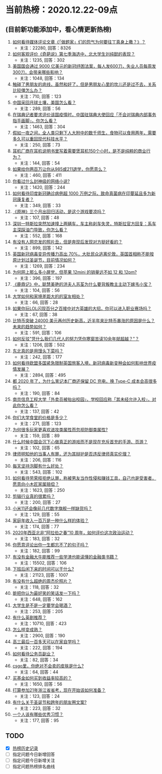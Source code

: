 # 当前热榜：2020.12.22-09点
## (目前新功能添加中，看心情更新热榜)
1. [如何看待媒体评论文章《「做题家」们的怨气为何要往丁真身上撒？》？](https://www.zhihu.com/question/435706809)
    * 关注：22280, 回答：8326
2. [如何客观评价《奇葩说》第七季海选中，北大学生刘纯懿的表现？](https://www.zhihu.com/question/435351110)
    * 关注：1235, 回答：302
3. [美国国会通过 9000 亿美元的新冠纾困法案，每人发600刀，失业人员每周发300刀，会带来哪些影响？](https://www.zhihu.com/question/435806538)
    * 关注：1048, 回答：134
4. [触碰了男朋友的底线，虽然和好了，但是男朋友心里的坎儿还是过不去，关系比较僵怎么办？](https://www.zhihu.com/question/435322597)
    * 关注：710, 回答：123
5. [中国采回月球土壤，美国怎么看？](https://www.zhihu.com/question/431947864)
    * 关注：289, 回答：56
6. [在瑞典记者要求评价该国疫情时，中国驻瑞典大使回应「不会对瑞典内部事务指手画脚」，你怎么看？](https://www.zhihu.com/question/435784082)
    * 关注：1463, 回答：304
7. [假如一夜之间，全人类只剩下人大附中的数千师生，食物可以食用两年，需要多久可以重回现代科技水平？](https://www.zhihu.com/question/398135943)
    * 关注：250, 回答：73
8. [耳机厂商在耳机说明书里写着需要煲耳机150个小时，是不是纯粹的商业行为？](https://www.zhihu.com/question/433119250)
    * 关注：144, 回答：54
9. [如果给你两百万让你从985或211退学，你愿意么？](https://www.zhihu.com/question/434615779)
    * 关注：460, 回答：411
10. [你看过什么封神级的网络小说?](https://www.zhihu.com/question/359404780)
    * 关注：1420, 回答：244
11. [如何看待印度新冠确诊病例超 1000 万例之际，致命真菌病在印蔓延且多为新冠康复者？](https://www.zhihu.com/question/435590183)
    * 关注：349, 回答：33
12. [《原神》三个月出回归活动，是这个游戏要凉吗？](https://www.zhihu.com/question/435819328)
    * 关注：107, 回答：48
13. [深圳一特斯拉突然加速撞上两辆车，车主称刹车失灵，特斯拉官方回复：系车主深踩油门导致，你怎么看？](https://www.zhihu.com/question/435837083)
    * 关注：552, 回答：168
14. [有没有人网恋发的照片丑，但是奔现后发现对方挺好看的？](https://www.zhihu.com/question/266750825)
    * 关注：899, 回答：142
15. [英国新冠病毒变异传播力高出 70%，大批民众逃离伦敦，英国首相称不能按原计划过圣诞节，目前情况如何？](https://www.zhihu.com/question/435677444)
    * 关注：1269, 回答：234
16. [为何网上那么多小屏党，但苹果 12mini 的销量远不如 12 和 12pm?](https://www.zhihu.com/question/434941670)
    * 关注：396, 回答：197
17. [《鹿鼎记》中，聪慧美艳的洪夫人苏荃为什么要背叛教主主动下嫁韦小宝？](https://www.zhihu.com/question/432491236)
    * 关注：104, 回答：56
18. [大学如何和家境差距大的的室友相处？](https://www.zhihu.com/question/34460425)
    * 关注：66, 回答：28
19. [如果你玩LOL闪现百分之百接中对方英雄的大招，你可以进入职业赛场吗？](https://www.zhihu.com/question/434567125)
    * 关注：67, 回答：38
20. [比特币突破 24000 美元再创历史新高，近半年来比特币暴涨的原因是什么？未来的趋势如何？](https://www.zhihu.com/question/435692521)
    * 关注：591, 回答：106
21. [如何反驳"凭什么我们几代人的努力凭你寒窗苦读10余年就超越？"？](https://www.zhihu.com/question/431601536)
    * 关注：1206, 回答：502
22. [东北真的是用馒头下菜吗？](https://www.zhihu.com/question/434980751)
    * 关注：242, 回答：177
23. [如何看待欧盟多国紧急限制英国旅客入境，新冠病毒新变种会如何影响世界疫情发展？](https://www.zhihu.com/question/435784567)
    * 关注：2894, 回答：495
24. [都 2020 年了，为什么笔记本厂商还保留 DC 充电，换 Type-C 成本会高很多吗？](https://www.zhihu.com/question/381287746)
    * 关注：190, 回答：84
25. [南京信息工程大学「外卖员被抬出校园」，学校回应称「其未经允许入校」，对此你怎么看？](https://www.zhihu.com/question/435856076)
    * 关注：137, 回答：42
26. [你们大学食堂的价格是多少？](https://www.zhihu.com/question/63917620)
    * 关注：271, 回答：123
27. [为何很多玩家更喜欢进攻类属性而忽视防御类属性?](https://www.zhihu.com/question/435587985)
    * 关注：159, 回答：89
28. [什么时候中国会沉下心做真正的游戏而不是现在充斥首充的手游、页游？](https://www.zhihu.com/question/435616474)
    * 关注：102, 回答：65
29. [律师明知他的当事人有罪，还为其辩护是否违反律师真实伦理？](https://www.zhihu.com/question/434548168)
    * 关注：206, 回答：116
30. [每天坚持泡脚有什么好处？](https://www.zhihu.com/question/286352117)
    * 关注：543, 回答：102
31. [如何看待劳荣枝拒绝认罪，称被男友当作性侵和赚钱工具，自己也是受害者，愿意向小木匠家属赔偿？](https://www.zhihu.com/question/435804457)
    * 关注：1623, 回答：250
32. [剪辑行业真的很累吗？](https://www.zhihu.com/question/264257968)
    * 关注：200, 回答：27
33. [小米11还会像前几代数字旗舰一样缺货吗？](https://www.zhihu.com/question/434800369)
    * 关注：129, 回答：55
34. [家庭年收入一百万是一种什么样的体验？](https://www.zhihu.com/question/398961082)
    * 关注：174, 回答：77
35. [2020年西亚北非“阿拉伯之春”10 周年，如何评价这次政治运动？](https://www.zhihu.com/question/435384267)
    * 关注：183, 回答：32
36. [你愿意评论出你一生都忘不了的句子吗？](https://www.zhihu.com/question/435292142)
    * 关注：182, 回答：99
37. [有没有金融大牛能推荐一些学渣也能读懂的金融类书籍？](https://www.zhihu.com/question/34160174)
    * 关注：15502, 回答：106
38. [下班后闲下来的时间可以干什么?](https://www.zhihu.com/question/345473425)
    * 关注：21123, 回答：1007
39. [有没有什么超绝的周杰伦照片？](https://www.zhihu.com/question/413007096)
    * 关注：118, 回答：32
40. [能把你认为最好笑的笑话发一下吗？](https://www.zhihu.com/question/424456605)
    * 关注：648, 回答：162
41. [大学生是不是一定要学会喝酒？](https://www.zhihu.com/question/291862481)
    * 关注：253, 回答：205
42. [有什么英剧推荐？](https://www.zhihu.com/question/31374927)
    * 关注：10710, 回答：423
43. [怎么样变成熟？](https://www.zhihu.com/question/288595752)
    * 关注：2900, 回答：190
44. [高三最后一百多天可以在家自学吗？](https://www.zhihu.com/question/313228127)
    * 关注：222, 回答：194
45. [如何看待公务员副业？](https://www.zhihu.com/question/434473720)
    * 关注：82, 回答：34
46. [csgo里，你绝对不会卖的皮肤是什么?](https://www.zhihu.com/question/433213466)
    * 关注：64, 回答：44
47. [买基金如何买到收益率较高的？](https://www.zhihu.com/question/30747459)
    * 关注：1650, 回答：56
48. [打算参加21年浙江省省考，现在开始该如何准备？](https://www.zhihu.com/question/390270073)
    * 关注：123, 回答：24
49. [有什么关于圣诞节和跨年的朋友圈文案?](https://www.zhihu.com/question/360652290)
    * 关注：223, 回答：32
50. [一个人该有哪些优秀习惯？](https://www.zhihu.com/question/429610635)
    * 关注：177, 回答：95
## TODO
* [x] [热榜历史记录](hot_history/AllHot.md)
* [ ] 指定问题今日新增回答
* [ ] 指定问题今日新增关注
* [ ] 指定问题热榜排名曲线
